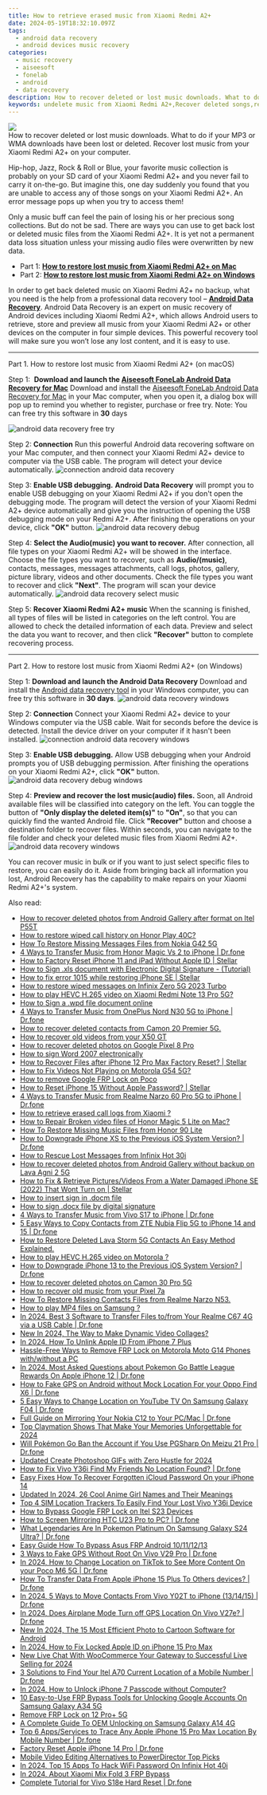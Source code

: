 ```yaml
---
title: How to retrieve erased music from Xiaomi Redmi A2+
date: 2024-05-19T18:32:10.097Z
tags: 
  - android data recovery
  - android devices music recovery
categories: 
  - music recovery
  - aiseesoft
  - fonelab
  - android
  - data recovery
description: How to recover deleted or lost music downloads. What to do if your MP3 or WMA downloads have been lost or deleted. Recover lost music from your Xiaomi Redmi A2+ on your computer.
keywords: undelete music from Xiaomi Redmi A2+,Recover deleted songs,restore deleted music files on Xiaomi Redmi A2+,save lost songs on Xiaomi Redmi A2+,recover lost songs from Xiaomi Redmi A2+,broken Xiaomi Redmi A2+ music recovery solution,Xiaomi Redmi A2+ song deleted itself,how to recover song in Xiaomi Redmi A2+,restore music when deleted in Xiaomi Redmi A2+,how to recover deleted music in Xiaomi Redmi A2+,how to get the song back on Xiaomi Redmi A2+,Xiaomi Redmi A2+ reset but recover song
---
```


<img src="https://img0mobiles.techidaily.com/images/best-assets/devices/xiaomi/xiaomi-redmi-a2plus/2.jpg" class="atpl-imgstyle"  />

<div class="atpl-content atpl-for-fonelab-android recover-music">

<div class="atpl-post-description-part-1">
How to recover deleted or lost music downloads. What to do if your MP3 or WMA downloads have been lost or deleted. Recover lost music from your Xiaomi Redmi A2+ on your computer.
</div>



<div class="atpl-post-description-part-2">
<div class="tpl-content-sub-paragraph-normal">
  <p>
    Hip-hop, Jazz, Rock & Roll or Blue, your favorite music collection is probably on your SD card of your Xiaomi Redmi A2+ and you never fail to carry it on-the-go. But imagine this, one day suddenly you found that you are unable to access any of those songs on your Xiaomi Redmi A2+. An error message pops up when you try to access them!
  </p>
  <p>
    Only a music buff can feel the pain of losing his or her precious song collections. But do not be sad. There are ways you can use to get back lost or deleted music files from the Xiaomi Redmi A2+. It is yet not a permanent data loss situation unless your missing audio files were overwritten by new data.
  </p>
</div>
</div>

<ul>
  <li>Part 1: <strong><a href="#p1">How to restore lost music from Xiaomi Redmi A2+ on Mac</a></strong></li>
  <li>Part 2: <strong><a href="#p2">How to restore lost music from Xiaomi Redmi A2+ on Windows</a></strong></li>
</ul>


<div class="atpl-post-description-part-3">
<div class="tpl-content-sub-paragraph-normal">
  <p>
      In order to get back deleted music on Xiaomi Redmi A2+ no backup, what you need is the help from a professional data recovery tool – <a href="https://tools.techidaily.com/aiseesoft-android-data-recovery/" ><strong>Android Data Recovery</strong></a>. Android Data Recovery is an expert on music recovery of Android devices including Xiaomi Redmi A2+, which allows Android users to retrieve, store and preview all music from your Xiaomi Redmi A2+ or other devices on the computer in four simple devices. This powerful recovery tool will make sure you won’t lose any lost content, and it is easy to use.
  </p>
</div>
</div>



<!-- Part 1 -->
<a id="p1" name="p1" ></a><hr>

<div>
  <span class="atpl-step-part-style">Part 1. How to restore lost music from Xiaomi Redmi A2+ (on macOS)</span>
</div>

<span class="atpl-stepstyle-a"><span>Step 1: </span></span> <strong>Download and launch the <a href="https://tools.techidaily.com/aiseesoft-android-data-recovery-for-mac/" >Aiseesoft FoneLab Android Data Recovery for Mac</a></strong>
Download and install the <a href="https://tools.techidaily.com/aiseesoft-android-data-recovery-for-mac/" >Aiseesoft FoneLab Android Data Recovery for Mac</a> in your Mac computer, when you open it, a dialog box will pop up to remind you whether to register, purchase or free try.
Note: You can free try this software in <strong>30</strong> days

<img src="https://tools.techidaily.com/images/apps/aiseesoft/android-data-recovery/mac-free-try.png" class="atpl-imgstyle" alt="android data recovery free try" />

<span class="atpl-stepstyle-a"><span>Step 2: </span></span> <strong>Connection</strong>
Run this powerful Android data recovering software on your Mac computer, and then connect your Xiaomi Redmi A2+ device to computer via the USB cable. The program will detect your device automatically.
<img src="https://tools.techidaily.com/images/apps/aiseesoft/android-data-recovery/mac-connection-interface.jpg" class="atpl-imgstyle" alt="connection android data recovery" />

<span class="atpl-stepstyle-a"><span>Step 3: </span></span> <strong>Enable USB debugging.</strong>
<strong>Android Data Recovery</strong> will prompt you to enable USB debugging on your Xiaomi Redmi A2+ if you don't open the debugging mode. The program will detect the version of your Xiaomi Redmi A2+ device automatically and give you the instruction of opening the USB debugging mode on your Redmi A2+. After finishing the operations on your device, click <strong>"OK"</strong> button.
<img src="https://tools.techidaily.com/images/apps/aiseesoft/android-data-recovery/mac-android-usb-debug.jpg"  class="atpl-imgstyle" alt="android data recovery debug" />

<span class="atpl-stepstyle-a"><span>Step 4: </span></span> <strong>Select the Audio(music) you want to recover.</strong>
After connection, all file types on your Xiaomi Redmi A2+ will be showed in the interface. Choose the file types you want to recover, such as <strong>Audio/(music)</strong>, contacts, messages, messages attachments, call logs, photos, gallery, picture library, videos and other documents. Check the file types you want to recover and click <b>"Next"</b>. The program will scan your device automatically.
<img src="https://tools.techidaily.com/images/apps/aiseesoft/android-data-recovery/mac-choose-type-music.jpg" class="atpl-imgstyle" alt="android data recovery select music" />

<span class="atpl-stepstyle-a"><span>Step 5: </span></span> <strong>Recover Xiaomi Redmi A2+ music</strong>
When the scanning is finished, all types of files will be listed in categories on the left control. You are allowed to check the detailed information of each data. Preview and select the data you want to recover, and then click <b>"Recover"</b> button to complete recovering process.


<a id="p2" name="p2"></a><hr>

<!-- Part 2 -->
<div>
  <span class="atpl-step-part-style">Part 2. How to restore lost music from Xiaomi Redmi A2+ (on Windows)</span>
</div>

<span class="atpl-stepstyle-a"><span>Step 1: </span></span> <strong>Download and launch the Android Data Recovery</strong>
Download and install the <a href="https://tools.techidaily.com/aiseesoft-android-data-recovery-for-win/" >Android data recovery tool</a> in your Windows computer, you can free try this software in <b>30 days</b>.
<img src="https://tools.techidaily.com/images/apps/aiseesoft/android-data-recovery/win-start-interface.png"  class="atpl-imgstyle" alt="android data recovery windows" />

<span class="atpl-stepstyle-a"><span>Step 2: </span></span> <strong>Connection</strong>
Connect your Xiaomi Redmi A2+ device to your Windows computer via the USB cable. Wait for seconds before the device is detected. Install the device driver on your computer if it hasn't been installed.
<img src="https://tools.techidaily.com/images/apps/aiseesoft/android-data-recovery/win-connection-interface.png" class="atpl-imgstyle" alt="connection android data recovery windows" />

<span class="atpl-stepstyle-a"><span>Step 3: </span></span> <strong>Enable USB debugging.</strong>
Allow USB debugging when your Android prompts you of USB debugging permission. After finishing the operations on your Xiaomi Redmi A2+, click <b>"OK"</b> button.
<img src="https://tools.techidaily.com/images/apps/aiseesoft/android-data-recovery/win-android-usb-debug.png" class="atpl-imgstyle" alt="android data recovery debug windows" />

<span class="atpl-stepstyle-a"><span>Step 4: </span></span> <strong>Preview and recover the lost music(audio) files.</strong>
Soon, all Android available files will be classified into category on the left. You can toggle the button of <b>"Only display the deleted item(s)"</b> to <b>"On"</b>, so that you can quickly find the wanted Android file. Click <b>"Recover"</b> button and choose a destination folder to recover files. Within seconds, you can navigate to the file folder and check your deleted music files from Xiaomi Redmi A2+.
<img src="https://tools.techidaily.com/images/apps/aiseesoft/android-data-recovery/win-recover-music.jpg" class="atpl-imgstyle" alt="android data recovery windows" />

<div class="atpl-post-description-part-4">
<div class="tpl-content-sub-paragraph-normal">
    <p>
        You can recover music in bulk or if you want to just select specific files to restore, you can easily do it. Aside from bringing back all information you lost, Android Recovery has the capability to make repairs on your Xiaomi Redmi A2+'s system.
    </p>
</div>
</div>


<ins class="adsbygoogle"
     style="display:block"
     data-ad-client="ca-pub-7571918770474297"
     data-ad-slot="8358498916"
     data-ad-format="auto"
     data-full-width-responsive="true"></ins>



</div>
<ins class="adsbygoogle"
    style="display:block"
    data-ad-format="autorelaxed"
    data-ad-client="ca-pub-7571918770474297"
    data-ad-slot="1223367746"></ins>

<span class="atpl-alsoreadstyle">Also read:</span>
<div><ul>
<li><a href="https://blog-min.techidaily.com/how-to-recover-deleted-photos-from-android-gallery-after-format-on-itel-p55t-by-stellar-photo-recovery-android-mobile-photo-recover/"><u>How to recover deleted photos from Android Gallery after format on Itel P55T</u></a></li>
<li><a href="https://blog-min.techidaily.com/how-to-restore-wiped-call-history-on-honor-play-40c-by-fonelab-android-recover-call-logs/"><u>How to restore wiped call history on Honor Play 40C?</u></a></li>
<li><a href="https://blog-min.techidaily.com/how-to-restore-missing-messages-files-from-nokia-g42-5g-by-fonelab-android-recover-messages/"><u>How To  Restore Missing Messages Files from Nokia G42 5G</u></a></li>
<li><a href="https://blog-min.techidaily.com/4-ways-to-transfer-music-from-honor-magic-vs-2-to-iphone-drfone-by-drfone-transfer-from-android-transfer-from-android/"><u>4 Ways to Transfer Music from Honor Magic Vs 2 to iPhone | Dr.fone</u></a></li>
<li><a href="https://blog-min.techidaily.com/how-to-factory-reset-iphone-11-and-ipad-without-apple-id-stellar-by-stellar-data-recovery-ios-iphone-data-recovery/"><u>How to Factory Reset iPhone 11 and iPad Without Apple ID | Stellar</u></a></li>
<li><a href="https://blog-min.techidaily.com/how-to-sign-xls-document-with-electronic-digital-signature-tutorial-by-ldigisigner-sign-a-excel-sign-a-excel/"><u>How to Sign .xls document with Electronic Digital Signature - (Tutorial)</u></a></li>
<li><a href="https://blog-min.techidaily.com/how-to-fix-error-1015-while-restoring-iphone-se-stellar-by-stellar-data-recovery-ios-iphone-data-recovery/"><u>How to fix error 1015 while restoring iPhone SE | Stellar</u></a></li>
<li><a href="https://blog-min.techidaily.com/how-to-restore-wiped-messages-on-infinix-zero-5g-2023-turbo-by-fonelab-android-recover-messages/"><u>How to restore wiped messages on Infinix Zero 5G 2023 Turbo</u></a></li>
<li><a href="https://blog-min.techidaily.com/how-to-play-hevc-h-265-video-on-xiaomi-redmi-note-13-pro-5g-by-aiseesoft-video-converter-play-hevc-video-on-android/"><u>How to play HEVC H.265 video on Xiaomi Redmi Note 13 Pro 5G?</u></a></li>
<li><a href="https://blog-min.techidaily.com/how-to-sign-a-wpd-file-document-online-by-ldigisigner-sign-a-word-sign-a-word/"><u>How to Sign a .wpd file document online</u></a></li>
<li><a href="https://blog-min.techidaily.com/4-ways-to-transfer-music-from-oneplus-nord-n30-5g-to-iphone-drfone-by-drfone-transfer-from-android-transfer-from-android/"><u>4 Ways to Transfer Music from OnePlus Nord N30 5G to iPhone | Dr.fone</u></a></li>
<li><a href="https://blog-min.techidaily.com/how-to-recover-deleted-contacts-from-camon-20-premier-5g-by-fonelab-android-recover-contacts/"><u>How to recover deleted contacts from Camon 20 Premier 5G.</u></a></li>
<li><a href="https://blog-min.techidaily.com/how-to-recover-old-videos-from-your-x50-gt-by-fonelab-android-recover-video/"><u>How to recover old videos from your X50 GT</u></a></li>
<li><a href="https://blog-min.techidaily.com/how-to-recover-deleted-photos-on-google-pixel-8-pro-by-stellar-photo-recovery-android-mobile-photo-recover/"><u>How to recover deleted photos on Google Pixel 8 Pro</u></a></li>
<li><a href="https://blog-min.techidaily.com/how-to-sign-word-2007-electronically-by-ldigisigner-sign-a-word-sign-a-word/"><u>How to sign Word 2007 electronically</u></a></li>
<li><a href="https://blog-min.techidaily.com/how-to-recover-files-after-iphone-12-pro-max-factory-reset-stellar-by-stellar-data-recovery-ios-iphone-data-recovery/"><u>How to Recover Files after iPhone 12 Pro Max Factory Reset? | Stellar</u></a></li>
<li><a href="https://blog-min.techidaily.com/how-to-fix-videos-not-playing-on-motorola-g54-5g-by-stellar-video-repair-mobile-video-repair/"><u>How to Fix Videos Not Playing on Motorola G54 5G?</u></a></li>
<li><a href="https://blog-min.techidaily.com/how-to-remove-google-frp-lock-on-poco-by-drfone-android-unlock-remove-google-frp/"><u>How to remove Google FRP Lock on Poco</u></a></li>
<li><a href="https://blog-min.techidaily.com/how-to-reset-iphone-15-without-apple-password-stellar-by-stellar-data-recovery-ios-iphone-data-recovery/"><u>How to Reset iPhone 15 Without Apple Password? | Stellar</u></a></li>
<li><a href="https://blog-min.techidaily.com/4-ways-to-transfer-music-from-realme-narzo-60-pro-5g-to-iphone-drfone-by-drfone-transfer-from-android-transfer-from-android/"><u>4 Ways to Transfer Music from Realme Narzo 60 Pro 5G to iPhone | Dr.fone</u></a></li>
<li><a href="https://blog-min.techidaily.com/how-to-retrieve-erased-call-logs-from-xiaomi-by-fonelab-android-recover-call-logs/"><u>How to retrieve erased call logs from Xiaomi ?</u></a></li>
<li><a href="https://blog-min.techidaily.com/how-to-repair-broken-video-files-of-honor-magic-5-lite-on-mac-by-stellar-video-repair-mobile-video-repair/"><u>How to Repair Broken video files of Honor Magic 5 Lite on Mac?</u></a></li>
<li><a href="https://blog-min.techidaily.com/how-to-restore-missing-music-files-from-honor-90-lite-by-fonelab-android-recover-music/"><u>How To  Restore Missing Music Files from Honor 90 Lite</u></a></li>
<li><a href="https://blog-min.techidaily.com/how-to-downgrade-iphone-xs-to-the-previous-ios-system-version-drfone-by-drfone-ios-system-repair-ios-system-repair/"><u>How to Downgrade iPhone XS to the Previous iOS System Version? | Dr.fone</u></a></li>
<li><a href="https://blog-min.techidaily.com/how-to-rescue-lost-messages-from-infinix-hot-30i-by-fonelab-android-recover-messages/"><u>How to Rescue Lost Messages from Infinix Hot 30i</u></a></li>
<li><a href="https://blog-min.techidaily.com/how-to-recover-deleted-photos-from-android-gallery-without-backup-on-lava-agni-2-5g-by-stellar-photo-recovery-android-mobile-photo-recover/"><u>How to recover deleted photos from Android Gallery without backup on Lava Agni 2 5G</u></a></li>
<li><a href="https://blog-min.techidaily.com/how-to-fix-and-retrieve-picturesvideos-from-a-water-damaged-iphone-se-2022-that-wont-turn-on-stellar-by-stellar-data-recovery-ios-iphone-data-recovery/"><u>How to Fix & Retrieve Pictures/Videos From a Water Damaged iPhone SE (2022) That Wont Turn on | Stellar</u></a></li>
<li><a href="https://blog-min.techidaily.com/how-to-insert-sign-in-docm-file-by-ldigisigner-sign-a-word-sign-a-word/"><u>How to insert sign in .docm file</u></a></li>
<li><a href="https://blog-min.techidaily.com/how-to-sign-docx-file-by-digital-signature-by-ldigisigner-sign-a-word-sign-a-word/"><u>How to sign .docx file by digital signature</u></a></li>
<li><a href="https://blog-min.techidaily.com/4-ways-to-transfer-music-from-vivo-s17-to-iphone-drfone-by-drfone-transfer-from-android-transfer-from-android/"><u>4 Ways to Transfer Music from Vivo S17 to iPhone | Dr.fone</u></a></li>
<li><a href="https://blog-min.techidaily.com/5-easy-ways-to-copy-contacts-from-zte-nubia-flip-5g-to-iphone-14-and-15-drfone-by-drfone-transfer-from-android-transfer-from-android/"><u>5 Easy Ways to Copy Contacts from ZTE Nubia Flip 5G to iPhone 14 and 15 | Dr.fone</u></a></li>
<li><a href="https://blog-min.techidaily.com/how-to-restore-deleted-lava-storm-5g-contacts-an-easy-method-explained-by-fonelab-android-recover-contacts/"><u>How to Restore Deleted Lava Storm 5G Contacts  An Easy Method Explained.</u></a></li>
<li><a href="https://blog-min.techidaily.com/how-to-play-hevc-h265-video-on-motorola-by-aiseesoft-video-converter-play-hevc-video-on-android/"><u>How to play HEVC H.265 video on Motorola ?</u></a></li>
<li><a href="https://blog-min.techidaily.com/how-to-downgrade-iphone-13-to-the-previous-ios-system-version-drfone-by-drfone-ios-system-repair-ios-system-repair/"><u>How to Downgrade iPhone 13 to the Previous iOS System Version? | Dr.fone</u></a></li>
<li><a href="https://blog-min.techidaily.com/how-to-recover-deleted-photos-on-camon-30-pro-5g-by-stellar-photo-recovery-android-mobile-photo-recover/"><u>How to recover deleted photos on Camon 30 Pro 5G</u></a></li>
<li><a href="https://blog-min.techidaily.com/how-to-recover-old-music-from-your-pixel-7a-by-fonelab-android-recover-music/"><u>How to recover old music from your Pixel 7a</u></a></li>
<li><a href="https://blog-min.techidaily.com/how-to-restore-missing-contacts-files-from-realme-narzo-n53-by-fonelab-android-recover-contacts/"><u>How To  Restore Missing Contacts Files from Realme Narzo N53.</u></a></li>
<li><a href="https://blog-min.techidaily.com/how-to-play-mp4-files-on-samsung-by-aiseesoft-video-converter-play-mp4-on-android/"><u>How to play MP4 files on Samsung ?</u></a></li>
<li><a href="https://android-transfer.techidaily.com/in-2024-best-3-software-to-transfer-files-tofrom-your-realme-c67-4g-via-a-usb-cable-drfone-by-drfone-transfer-from-android-transfer-from-android/"><u>In 2024, Best 3 Software to Transfer Files to/from Your Realme C67 4G via a USB Cable | Dr.fone</u></a></li>
<li><a href="https://ai-video-editing.techidaily.com/new-in-2024-the-way-to-make-dynamic-video-collages/"><u>New In 2024, The Way to Make Dynamic Video Collages?</u></a></li>
<li><a href="https://apple-account.techidaily.com/in-2024-how-to-unlink-apple-id-from-iphone-7-plus-by-drfone-ios/"><u>In 2024, How To Unlink Apple ID From iPhone 7 Plus</u></a></li>
<li><a href="https://android-frp.techidaily.com/hassle-free-ways-to-remove-frp-lock-on-motorola-moto-g14-phones-withwithout-a-pc-by-drfone-android/"><u>Hassle-Free Ways to Remove FRP Lock on Motorola Moto G14 Phones with/without a PC</u></a></li>
<li><a href="https://ios-pokemon-go.techidaily.com/in-2024-most-asked-questions-about-pokemon-go-battle-league-rewards-on-apple-iphone-12-drfone-by-drfone-virtual-ios/"><u>In 2024, Most Asked Questions about Pokemon Go Battle League Rewards On Apple iPhone 12 | Dr.fone</u></a></li>
<li><a href="https://android-location.techidaily.com/how-to-fake-gps-on-android-without-mock-location-for-your-oppo-find-x6-drfone-by-drfone-virtual/"><u>How to Fake GPS on Android without Mock Location For your Oppo Find X6 | Dr.fone</u></a></li>
<li><a href="https://location-fake.techidaily.com/5-easy-ways-to-change-location-on-youtube-tv-on-samsung-galaxy-f04-drfone-by-drfone-virtual-android/"><u>5 Easy Ways to Change Location on YouTube TV On Samsung Galaxy F04 | Dr.fone</u></a></li>
<li><a href="https://screen-mirror.techidaily.com/full-guide-on-mirroring-your-nokia-c12-to-your-pcmac-drfone-by-drfone-android/"><u>Full Guide on Mirroring Your Nokia C12 to Your PC/Mac | Dr.fone</u></a></li>
<li><a href="https://animation-videos.techidaily.com/top-claymation-shows-that-make-your-memories-unforgettable-for-2024/"><u>Top Claymation Shows That Make Your Memories Unforgettable for 2024</u></a></li>
<li><a href="https://android-pokemon-go.techidaily.com/will-pokemon-go-ban-the-account-if-you-use-pgsharp-on-meizu-21-pro-drfone-by-drfone-virtual-android/"><u>Will Pokémon Go Ban the Account if You Use PGSharp On Meizu 21 Pro | Dr.fone</u></a></li>
<li><a href="https://ai-video-editing.techidaily.com/updated-create-photoshop-gifs-with-zero-hustle-for-2024/"><u>Updated Create Photoshop GIFs with Zero Hustle for 2024</u></a></li>
<li><a href="https://fake-location.techidaily.com/how-to-fix-vivo-y36i-find-my-friends-no-location-found-drfone-by-drfone-virtual-android/"><u>How to Fix Vivo Y36i Find My Friends No Location Found? | Dr.fone</u></a></li>
<li><a href="https://activate-lock.techidaily.com/easy-fixes-how-to-recover-forgotten-icloud-password-on-your-iphone-14-by-drfone-ios/"><u>Easy Fixes How To Recover Forgotten iCloud Password On your iPhone 14</u></a></li>
<li><a href="https://animation-videos.techidaily.com/updated-in-2024-26-cool-anime-girl-names-and-their-meanings/"><u>Updated In 2024, 26 Cool Anime Girl Names and Their Meanings</u></a></li>
<li><a href="https://unlock-android.techidaily.com/top-4-sim-location-trackers-to-easily-find-your-lost-vivo-y36i-device-by-drfone-android/"><u>Top 4 SIM Location Trackers To Easily Find Your Lost Vivo Y36i Device</u></a></li>
<li><a href="https://bypass-frp.techidaily.com/how-to-bypass-google-frp-lock-on-itel-s23-devices-by-drfone-android/"><u>How to Bypass Google FRP Lock on Itel S23 Devices</u></a></li>
<li><a href="https://screen-mirror.techidaily.com/how-to-screen-mirroring-htc-u23-pro-to-pc-drfone-by-drfone-android/"><u>How to Screen Mirroring HTC U23 Pro to PC? | Dr.fone</u></a></li>
<li><a href="https://change-location.techidaily.com/what-legendaries-are-in-pokemon-platinum-on-samsung-galaxy-s24-ultra-drfone-by-drfone-virtual-android/"><u>What Legendaries Are In Pokemon Platinum On Samsung Galaxy S24 Ultra? | Dr.fone</u></a></li>
<li><a href="https://android-frp.techidaily.com/easy-guide-how-to-bypass-asus-frp-android-10111213-by-drfone-android/"><u>Easy Guide How To Bypass Asus FRP Android 10/11/12/13</u></a></li>
<li><a href="https://location-fake.techidaily.com/3-ways-to-fake-gps-without-root-on-vivo-v29-pro-drfone-by-drfone-virtual-android/"><u>3 Ways to Fake GPS Without Root On Vivo V29 Pro | Dr.fone</u></a></li>
<li><a href="https://location-social.techidaily.com/in-2024-how-to-change-location-on-tiktok-to-see-more-content-on-your-poco-m6-5g-drfone-by-drfone-virtual-android/"><u>In 2024, How to Change Location on TikTok to See More Content On your Poco M6 5G | Dr.fone</u></a></li>
<li><a href="https://techidaily.com/how-to-transfer-data-from-apple-iphone-15-plus-to-others-devices-drfone-by-drfone-transfer-data-from-ios-transfer-data-from-ios/"><u>How To Transfer Data From Apple iPhone 15 Plus To Others devices? | Dr.fone</u></a></li>
<li><a href="https://android-transfer.techidaily.com/in-2024-5-ways-to-move-contacts-from-vivo-y02t-to-iphone-131415-drfone-by-drfone-transfer-from-android-transfer-from-android/"><u>In 2024, 5 Ways to Move Contacts From Vivo Y02T to iPhone (13/14/15) | Dr.fone</u></a></li>
<li><a href="https://review-topics.techidaily.com/in-2024-does-airplane-mode-turn-off-gps-location-on-vivo-v27e-drfone-by-drfone-virtual-android/"><u>In 2024, Does Airplane Mode Turn off GPS Location On Vivo V27e? | Dr.fone</u></a></li>
<li><a href="https://animation-videos.techidaily.com/new-in-2024-the-15-most-efficient-photo-to-cartoon-software-for-android/"><u>New In 2024, The 15 Most Efficient Photo to Cartoon Software for Android</u></a></li>
<li><a href="https://apple-account.techidaily.com/in-2024-how-to-fix-locked-apple-id-on-iphone-15-pro-max-by-drfone-ios/"><u>In 2024, How to Fix Locked Apple ID on iPhone 15 Pro Max</u></a></li>
<li><a href="https://ai-live-streaming.techidaily.com/new-live-chat-with-woocommerce-your-gateway-to-successful-live-selling-for-2024/"><u>New Live Chat With WooCommerce Your Gateway to Successful Live Selling for 2024</u></a></li>
<li><a href="https://android-location-track.techidaily.com/3-solutions-to-find-your-itel-a70-current-location-of-a-mobile-number-drfone-by-drfone-virtual-android/"><u>3 Solutions to Find Your Itel A70 Current Location of a Mobile Number | Dr.fone</u></a></li>
<li><a href="https://ios-unlock.techidaily.com/in-2024-how-to-unlock-iphone-7-passcode-without-computer-by-drfone-ios/"><u>In 2024, How to Unlock iPhone 7 Passcode without Computer?</u></a></li>
<li><a href="https://android-unlock.techidaily.com/10-easy-to-use-frp-bypass-tools-for-unlocking-google-accounts-on-samsung-galaxy-a34-5g-by-drfone-android/"><u>10 Easy-to-Use FRP Bypass Tools for Unlocking Google Accounts On Samsung Galaxy A34 5G</u></a></li>
<li><a href="https://review-topics.techidaily.com/remove-frp-lock-on-12-proplus-5g-by-drfone-android-unlock-remove-google-frp/"><u>Remove FRP Lock on 12 Pro+ 5G</u></a></li>
<li><a href="https://android-unlock.techidaily.com/a-complete-guide-to-oem-unlocking-on-samsung-galaxy-a14-4g-by-drfone-android/"><u>A Complete Guide To OEM Unlocking on Samsung Galaxy A14 4G</u></a></li>
<li><a href="https://ios-location-track.techidaily.com/top-6-appsservices-to-trace-any-apple-iphone-15-pro-max-location-by-mobile-number-drfone-by-drfone-virtual-ios/"><u>Top 6 Apps/Services to Trace Any Apple iPhone 15 Pro Max Location By Mobile Number | Dr.fone</u></a></li>
<li><a href="https://techidaily.com/factory-reset-apple-iphone-14-pro-drfone-by-drfone-ios-system-repair-ios-system-repair/"><u>Factory Reset Apple iPhone 14 Pro | Dr.fone</u></a></li>
<li><a href="https://ai-vdieo-software.techidaily.com/mobile-video-editing-alternatives-to-powerdirector-top-picks/"><u>Mobile Video Editing Alternatives to PowerDirector Top Picks</u></a></li>
<li><a href="https://unlock-android.techidaily.com/in-2024-top-15-apps-to-hack-wifi-password-on-infinix-hot-40i-by-drfone-android/"><u>In 2024, Top 15 Apps To Hack WiFi Password On Infinix Hot 40i</u></a></li>
<li><a href="https://bypass-frp.techidaily.com/in-2024-about-xiaomi-mix-fold-3-frp-bypass-by-drfone-android/"><u>In 2024, About Xiaomi Mix Fold 3 FRP Bypass</u></a></li>
<li><a href="https://techidaily.com/complete-tutorial-for-vivo-s18e-hard-reset-drfone-by-drfone-reset-android-reset-android/"><u>Complete Tutorial for Vivo S18e Hard Reset | Dr.fone</u></a></li>
</ul></div>


